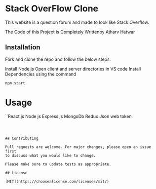 # Stack OverFlow Clone

This website is a question forum and made to look like Stack Overflow.

The Code of this Project is Completely Writtenby Atharv Hatwar


## Installation

Fork and clone the repo and follow the below steps:

Install Node.js
Open client and server directories in VS code
Install Dependencies using the command

```Start
npm start

```

# Usage

``React js
Node js
Express js
MongoDb
Redux
Json web token 
```



## Contributing

Pull requests are welcome. For major changes, please open an issue first
to discuss what you would like to change.

Please make sure to update tests as appropriate.

## License

[MIT](https://choosealicense.com/licenses/mit/)
